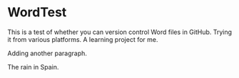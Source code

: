 WordTest
========

This is a test of whether you can version control Word files in GitHub. Trying it from various platforms. A learning project for me. 

Adding another paragraph.

The rain in Spain.
